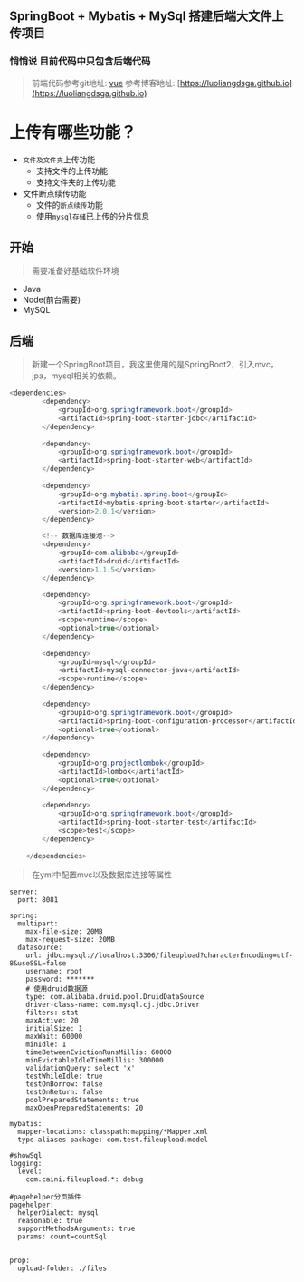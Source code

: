 

## SpringBoot + Mybatis + MySql 搭建后端大文件上传项目
### 悄悄说 目前代码中只包含后端代码  
> 前端代码参考git地址: [vue](https://github.com/LJ906/bigFileUploader)
> 参考博客地址:  [https://luoliangdsga.github.io](https://luoliangdsga.github.io)  
# 上传有哪些功能？
* `文件及文件夹`上传功能
    * 支持文件的上传功能
    * 支持文件夹的上传功能
* 文件断点续传功能
    * 文件的`断点续传`功能
    * 使用`mysql存储`已上传的分片信息

## 开始
> 需要准备好基础软件环境
- Java 
- Node(前台需要)
- MySQL
   
## 后端
> 新建一个SpringBoot项目，我这里使用的是SpringBoot2，引入mvc，jpa，mysql相关的依赖。
```java
<dependencies>
        <dependency>
            <groupId>org.springframework.boot</groupId>
            <artifactId>spring-boot-starter-jdbc</artifactId>
        </dependency>
        
        <dependency>
            <groupId>org.springframework.boot</groupId>
            <artifactId>spring-boot-starter-web</artifactId>
        </dependency>
        
        <dependency>
            <groupId>org.mybatis.spring.boot</groupId>
            <artifactId>mybatis-spring-boot-starter</artifactId>
            <version>2.0.1</version>
        </dependency>

        <!-- 数据库连接池-->
        <dependency>
            <groupId>com.alibaba</groupId>
            <artifactId>druid</artifactId>
            <version>1.1.5</version>
        </dependency>

        <dependency>
            <groupId>org.springframework.boot</groupId>
            <artifactId>spring-boot-devtools</artifactId>
            <scope>runtime</scope>
            <optional>true</optional>
        </dependency>
        
        <dependency>
            <groupId>mysql</groupId>
            <artifactId>mysql-connector-java</artifactId>
            <scope>runtime</scope>
        </dependency>
        
        <dependency>
            <groupId>org.springframework.boot</groupId>
            <artifactId>spring-boot-configuration-processor</artifactId>
            <optional>true</optional>
        </dependency>
        
        <dependency>
            <groupId>org.projectlombok</groupId>
            <artifactId>lombok</artifactId>
            <optional>true</optional>
        </dependency>
        
        <dependency>
            <groupId>org.springframework.boot</groupId>
            <artifactId>spring-boot-starter-test</artifactId>
            <scope>test</scope>
        </dependency>
        
    </dependencies>
``` 

> 在yml中配置mvc以及数据库连接等属性
```
server:
  port: 8081

spring:
  multipart:
    max-file-size: 20MB
    max-request-size: 20MB
  datasource:
    url: jdbc:mysql://localhost:3306/fileupload?characterEncoding=utf-8&useSSL=false
    username: root
    password: *******
    # 使用druid数据源
    type: com.alibaba.druid.pool.DruidDataSource
    driver-class-name: com.mysql.cj.jdbc.Driver
    filters: stat
    maxActive: 20
    initialSize: 1
    maxWait: 60000
    minIdle: 1
    timeBetweenEvictionRunsMillis: 60000
    minEvictableIdleTimeMillis: 300000
    validationQuery: select 'x'
    testWhileIdle: true
    testOnBorrow: false
    testOnReturn: false
    poolPreparedStatements: true
    maxOpenPreparedStatements: 20

mybatis:
  mapper-locations: classpath:mapping/*Mapper.xml
  type-aliases-package: com.test.fileupload.model

#showSql
logging:
  level:
    com.caini.fileupload.*: debug

#pagehelper分页插件
pagehelper:
  helperDialect: mysql
  reasonable: true
  supportMethodsArguments: true
  params: count=countSql


prop:
  upload-folder: ./files

```



   

